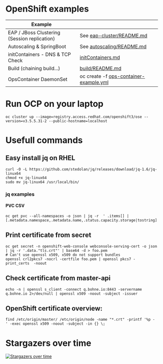 # OpenShift examples

| Example  |  |
| ------------- | ------------- |
| EAP / JBoss Clustering (Session replication)  | See [eap-cluster/README.md](eap-cluster/README.md)  |
| Autoscaling & SpringBoot | See [autoscaling/README.md](autoscaling/README.md)  |
| initContainers - DNS & TCP Check | [initContainers.md](initContainers.md)  |
| Build (chaining build...) | [build/README.md](build/README.md)  |
| OpsContainer DaemonSet | oc create -f [ops-container-example.yml](ops-container/ops-container-example.yml) |

# Run OCP on your laptop
```
oc cluster up --image=registry.access.redhat.com/openshift3/ose --version=v3.5.5.31-2 --public-hostname=localhost
```

# Usefull commands
## Easy install jq on RHEL

```
curl -O -L https://github.com/stedolan/jq/releases/download/jq-1.6/jq-linux64
chmod +x jq-linux64
sudo mv jq-linux64 /usr/local/bin/
```
### jq examples
#### PVC CSV
```
oc get pvc --all-namespaces -o json | jq -r  ' .items[] |  [.metadata.namespace,.metadata.name,.status.capacity.storage|tostring]|@csv'
```

## Print certificate from secret
```
oc get secret -n openshift-web-console webconsole-serving-cert -o json | jq -r '.data."tls.crt"' | base64 -d > foo.pem
# Can't use openssl x509, x509 do not support bundles
openssl crl2pkcs7 -nocrl -certfile foo.pem | openssl pkcs7 -print_certs  -noout
```

## Check certificate from master-api

```
echo -n | openssl s_client -connect q.bohne.io:8443 -servername q.bohne.io 2>/dev/null | openssl x509 -noout -subject -issuer
```

## OpenShift certificate overview:
```
find /etc/origin/master/ /etc/origin/node -name "*.crt" -printf '%p - ' -exec openssl x509 -noout -subject -in {} \;
```

# Stargazers over time

[![Stargazers over time](https://starcharts.herokuapp.com/rbo/openshift-examples.svg)](https://starcharts.herokuapp.com/rbo/openshift-examples)
